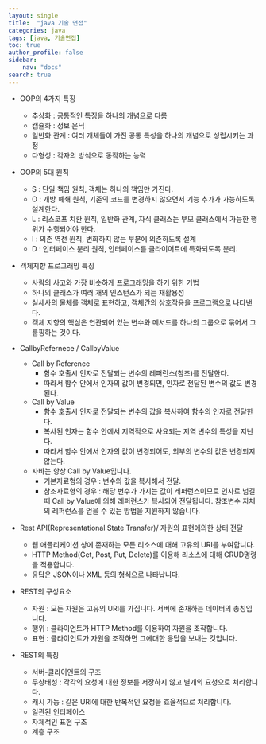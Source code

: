 ```yaml
---
layout: single
title:  "java 기술 면접"
categories: java
tags: [java, 기술면접]
toc: true
author_profile: false
sidebar:
    nav: "docs"
search: true
---
```


- OOP의 4가지 특징
  - 추상화 : 공통적인 특징을 하나의 개념으로 다룸
  - 캡슐화 : 정보 은닉
  - 일반화 관계 : 여러 개체들이 가진 공통 특성을 하나의 개념으로 성립시키는 과정
  - 다형성 : 각자의 방식으로 동작하는 능력

- OOP의 5대 원칙
  - S : 단일 책임 원칙, 객체는 하나의 책임만 가진다.
  - O : 개방 폐쇄 원칙, 기존의 코드를 변경하지 않으면서 기능 추가가 가능하도록 설계한다.
  - L : 리스코프 치환 원칙, 일반화 관계, 자식 클래스는 부모 클래스에서 가능한 행위가 수행되어야 한다.
  - I : 의존 역전 원칙, 변화하지 않는 부분에 의존하도록 설계
  - D : 인터페이스 분리 원칙, 인터페이스를 클라이어트에 특화되도록 분리.

- 객체지향 프로그래밍 특징
  - 사람의 사고와 가장 비슷하게 프로그래밍을 하기 위한 기법
  - 하나의 클래스가 여러 개의 인스턴스가 되는 재활용성
  - 실세사의 물체를 객체로 표현하고, 객체간의 상호작용을 프로그램으로 나타낸다.
  - 객체 지향의 핵심은 연관되어 있는 변수와 메서드를 하나의 그룹으로 묶어서 그룹핑하는 것이다.

- CallbyRefernece / CallbyValue
  - Call by Reference
    - 함수 호출시 인자로 전달되는 변수의 레퍼런스(참조)를 전달한다.
    - 따라서 함수 안에서 인자의 값이 변경되면, 인자로 전달된 변수의 값도 변경된다.
  - Call by Value
    - 함수 호출시 인자로 전달되는 변수의 값을 복사하여 함수의 인자로 전달한다.
    - 복사된 인자는 함수 안에서 지역적으로 사요되는 지역 변수의 특성을 지닌다.
    - 따라서 함수 안에서 인자의 값이 변경되어도, 외부의 변수의 값은 변경되지 않는다.
  - 자바는 항상 Call by Value입니다.
    - 기본자료형의 경우 : 변수의 값을 복사해서 전달.
    - 참조자료형의 경우 : 해당 변수가 가지는 값이 레퍼런스이므로 인자로 넘길 때 Call by Value에 의해 레퍼런스가 복사되어 전달됩니다. 참조변수 자체의 레퍼런스를 얻을 수 있는 방법을 지원하지 않습니다.

- Rest API(Representational State Transfer)/ 자원의 표현에의한 상태 전달
  - 웹 애플리케이션 상에 존재하는 모든 리소스에 대해 고유의 URI를 부여합니다.
  - HTTP Method(Get, Post, Put, Delete)를 이용해 리소스에 대해 CRUD명령을 적용합니다.
  - 응답은 JSON이나 XML 등의 형식으로 나타납니다.
- REST의 구성요소
  - 자원 : 모든 자원은 고유의 URI를 가집니다. 서버에 존재하는 데이터의 총칭입니다.
  - 행위 : 클라이언트가 HTTP Method를 이용하여 자원을 조작합니다.
  - 표현 : 클라이언트가 자원을 조작하면 그에대한 응답을 보내는 것입니다.
- REST의 특징
  - 서버-클라이언트의 구조
  - 무상태성 : 각각의 요청에 대한 정보를 저장하지 않고 별개의 요청으로 처리합니다.
  - 캐시 가능 : 같은 URI에 대한 반복적인 요청을 효율적으로 처리합니다.
  - 일관된 인터페이스
  - 자체적인 표현 구조
  - 계층 구조